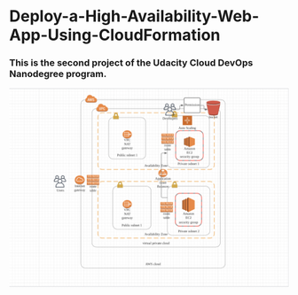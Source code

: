 # Deploy-a-High-Availability-Web-App-Using-CloudFormation

### This is the second project of the Udacity Cloud DevOps Nanodegree program.

![img-1](diagram.jpg)

